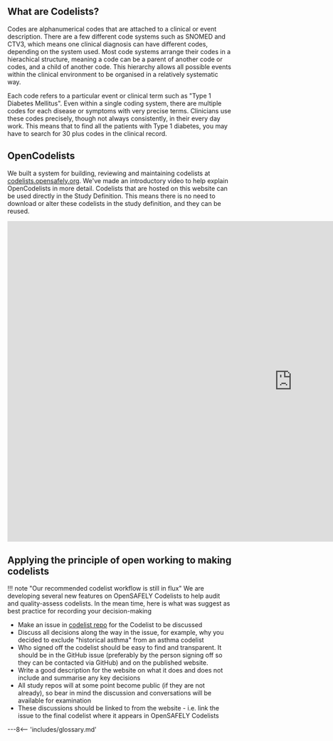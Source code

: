 ## What are Codelists?

Codes are alphanumerical codes that are attached to a clinical or event
description. There are a few different code systems such as SNOMED and CTV3,
which means one clinical diagnosis can have different codes, depending on the
system used. Most code systems arrange their codes in a hierachical structure,
meaning a code can be a parent of another code or codes, and a child of another
code. This hierarchy allows all possible events within the clinical environment
to be organised in a relatively systematic way.

Each code refers to a particular event or clinical term such as "Type 1 Diabetes
Mellitus". Even within a single coding system, there are multiple codes for each
disease or symptoms with very precise terms. Clinicians use these codes
precisely, though not always consistently, in their every day work. This means
that to find all the patients with Type 1 diabetes, you may have to search for
30 plus codes in the clinical record.

## OpenCodelists
We built a system for building, reviewing and maintaining codelists at
[codelists.opensafely.org](https://codelists.opensafely.org/).
We've made an introductory video to help explain OpenCodelists in more detail. Codelists 
that are hosted on this website can be used directly in the Study Definition. This means 
there is no need to download or alter these codelists in the study definition, and 
they can be reused.

<div class="video-wrapper">
  <iframe width="1280" height="720" src="https://www.youtube.com/watch?v=ayRtpbcPFLA" frameborder="0" allowfullscreen></iframe>
</div>

## Applying the principle of open working to making codelists

!!! note "Our recommended codelist workflow is still in flux"
    We are developing several new features on OpenSAFELY Codelists to help audit and quality-assess codelists. In the mean time, here is what was suggest as best practice for recording your decision-making


- Make an issue in [codelist repo](https://github.com/opensafely/codelist-development) for the Codelist to be discussed
- Discuss all decisions along the way in the issue, for example, why you decided to exclude
"historical asthma" from an asthma codelist
- Who signed off the codelist should be easy to find and transparent. It should be in the GitHub issue (preferably
by the person signing off so they can be contacted via GitHub) and on the published website.
- Write a good description for the website on what it does and does not include and summarise
any key decisions
- All study repos will at some point become public (if they are not already), so bear in mind the
discussion and conversations will be available for examination
- These discussions should be linked to from the website - i.e. link the issue to the
final codelist where it appears in OpenSAFELY Codelists



---8<-- 'includes/glossary.md'

